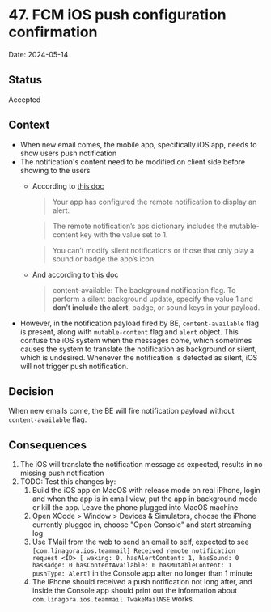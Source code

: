 # 47. FCM iOS push configuration confirmation

Date: 2024-05-14

## Status

Accepted

## Context

- When new email comes, the mobile app, specifically iOS app, needs to show users push notification
- The notification's content need to be modified on client side before showing to the users
  - According to [this doc](https://developer.apple.com/documentation/usernotifications/unnotificationserviceextension#overview)
    > Your app has configured the remote notification to display an alert.
    
    > The remote notification’s aps dictionary includes the mutable-content key with the value set to 1.
    
    > You can’t modify silent notifications or those that only play a sound or badge the app’s icon.
  - And according to [this doc](https://developer.apple.com/documentation/usernotifications/generating-a-remote-notification#Payload-key-reference)
    > content-available: The background notification flag. To perform a silent background update, specify the value 1 and **don’t include the alert**, badge, or sound keys in your payload.
- However, in the notification payload fired by BE, `content-available` flag is present, along with `mutable-content` flag and `alert` object. This confuse the iOS system when the messages come, which sometimes causes the system to translate the notification as background or silent, which is undesired. Whenever the notification is detected as silent, iOS will not trigger push notification.

## Decision
When new emails come, the BE will fire notification payload without `content-available` flag.

## Consequences
1. The iOS will translate the notification message as expected, results in no missing push notification
2. TODO: Test this changes by:
   1. Build the iOS app on MacOS with release mode on real iPhone, login and when the app is in email view, put the app in background mode or kill the app. Leave the phone plugged into MacOS machine.
   2. Open XCode > Window > Devices & Simulators, choose the iPhone currently plugged in, choose "Open Console" and start streaming log
   3. Use TMail from the web to send an email to self, expected to see `[com.linagora.ios.teammail] Received remote notification request <ID> [ waking: 0, hasAlertContent: 1, hasSound: 0 hasBadge: 0 hasContentAvailable: 0 hasMutableContent: 1 pushType: Alert]` in the Console app after no longer than 1 minute
   4. The iPhone should received a push notification not long after, and inside the Console app should print out the information about `com.linagora.ios.teammail.TwakeMailNSE` works.